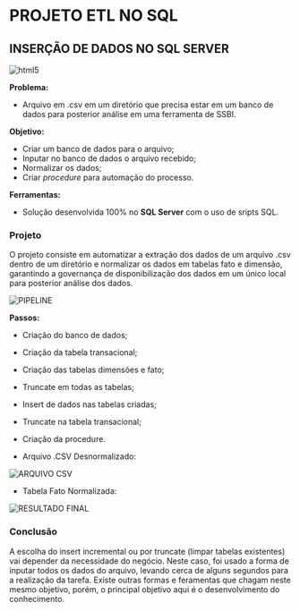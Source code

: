 # PROJETO ETL NO SQL
## INSERÇÃO DE DADOS NO SQL SERVER

 <img align="center" alt="html5" src="https://img.shields.io/badge/Microsoft%20SQL%20Server-CC2927.svg?style=for-the-badge&logo=Microsoft-SQL-Server&logoColor=white" />

**Problema:** 

- Arquivo em .csv em um diretório que precisa estar em um banco de dados para posterior análise em uma ferramenta de SSBI.

 **Objetivo:** 

- Criar um banco de dados para o arquivo;
-  Inputar no banco de dados o arquivo recebido;
-  Normalizar os dados;
-  Criar _procedure_ para automação do processo.

**Ferramentas:**

- Solução desenvolvida 100% no **SQL Server** com o uso de sripts SQL.


### Projeto

O projeto consiste em automatizar a extração dos dados de um arquivo .csv dentro de um diretório e normalizar os dados em tabelas fato e dimensão, garantindo a governança de disponibilização dos dados em um único local para posterior análise dos dados.

![PIPELINE](https://github.com/user-attachments/assets/ac680a00-6104-499b-9748-716ff79cf072)

**Passos:**

- Criação do banco de dados;
- Criação da tabela transacional;
- Criação das tabelas dimensões e fato;
- Truncate em todas as tabelas;
- Insert de dados nas tabelas criadas;
- Truncate na tabela transacional;
- Criação da procedure.


- Arquivo .CSV Desnormalizado:

![ARQUIVO CSV](https://github.com/user-attachments/assets/deaa40ff-3182-42bd-832d-436ba509e6a1)


- Tabela Fato Normalizada:

![RESULTADO FINAL](https://github.com/user-attachments/assets/c238dd66-f457-4244-a246-dd679640bc86)


### Conclusão

A escolha do  insert incremental ou por truncate (limpar tabelas existentes) vai depender da necessidade do negócio. Neste caso, foi usado a forma de inputar todos os dados do arquivo, levando cerca de alguns segundos para a realização da tarefa.
Existe outras formas e feramentas que chagam neste mesmo objetivo, porém, o principal objetivo aqui é o desenvolvimento do conhecimento.
